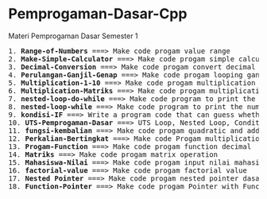 # Pemprogaman-Dasar-Cpp
Materi Pemprogaman Dasar Semester 1 
<br>
<b>  </b>

<pre>
1. <b>Range-of-Numbers</b> ===> Make code progam value range 
2. <b>Make-Simple-Calculator</b> ===> Make code progam simple calculator 
3. <b>Decimal-Conversion</b> ===> Make code progam convert decimal number
4. <b>Perulangan-Ganjil-Genap</b> ===> Make code progam looping ganjil & genap
5. <b>Multiplication-1-10</b> ===> Make code progam multiplication 1 until 10
6. <b>Multiplication-Matriks</b> ===> Make code progam multiplication matriks
7. <b>nested-loop-do-while</b> ===> Make code program to print the number pattern 1 12 123 1234 12345 use do while
8. <b>nested-loop-while</b> ===> Make code program to print the number pattern 1 12 123 1234 12345 use while
9. <b>kondisi-IF</b> ===> Write a program code that can guess whether the inputted number is an even number or an odd number
10. <b>UTS-Pemprogaman-Dasar</b> ===> UTS Loop, Nested Loop, Condition, Nested Condition
11. <b>fungsi-kembalian</b> ===> Make code progam quadratic and addition functions 
12. <b>Perkalian-Bertingkat</b> ===> Make code Progam multiplication
13. <b>Progam-Function</b> ===> Make code progam function decimal
14. <b>Matriks</b> ===> Make code progam matrix operation
15. <b>Mahasiswa-Nilai</b> ===> Make code progam input nilai mahasiswa
16. <b>factorial-value</b> ===> Make code progam factorial value
17. <b>Nested Pointer</b> ===> Make code progam nested pointer dasar 
18. <b>Function-Pointer</b> ===> Make code progam Pointer with Function
</pre>

